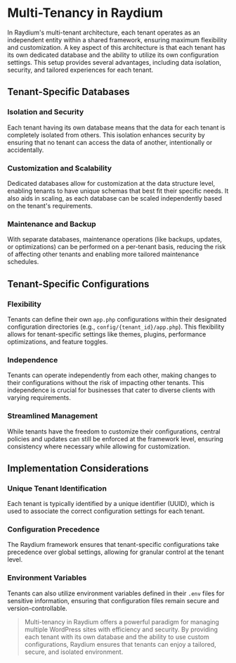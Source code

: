 # Multi-Tenancy in Raydium

In Raydium's multi-tenant architecture, each tenant operates as an independent entity within a shared framework, ensuring maximum flexibility and customization. A key aspect of this architecture is that each tenant has its own dedicated database and the ability to utilize its own configuration settings. This setup provides several advantages, including data isolation, security, and tailored experiences for each tenant.

## Tenant-Specific Databases

### Isolation and Security

Each tenant having its own database means that the data for each tenant is completely isolated from others. This isolation enhances security by ensuring that no tenant can access the data of another, intentionally or accidentally.

### Customization and Scalability

Dedicated databases allow for customization at the data structure level, enabling tenants to have unique schemas that best fit their specific needs. It also aids in scaling, as each database can be scaled independently based on the tenant's requirements.

### Maintenance and Backup

With separate databases, maintenance operations (like backups, updates, or optimizations) can be performed on a per-tenant basis, reducing the risk of affecting other tenants and enabling more tailored maintenance schedules.

## Tenant-Specific Configurations

### Flexibility

Tenants can define their own `app.php` configurations within their designated configuration directories (e.g., `config/{tenant_id}/app.php`). This flexibility allows for tenant-specific settings like themes, plugins, performance optimizations, and feature toggles.

### Independence

Tenants can operate independently from each other, making changes to their configurations without the risk of impacting other tenants. This independence is crucial for businesses that cater to diverse clients with varying requirements.

### Streamlined Management

While tenants have the freedom to customize their configurations, central policies and updates can still be enforced at the framework level, ensuring consistency where necessary while allowing for customization.

## Implementation Considerations

### Unique Tenant Identification

Each tenant is typically identified by a unique identifier (UUID), which is used to associate the correct configuration settings for each tenant.

### Configuration Precedence

The Raydium framework ensures that tenant-specific configurations take precedence over global settings, allowing for granular control at the tenant level.

### Environment Variables

Tenants can also utilize environment variables defined in their `.env` files for sensitive information, ensuring that configuration files remain secure and version-controllable.

> Multi-tenancy in Raydium offers a powerful paradigm for managing multiple WordPress sites with efficiency and security. By providing each tenant with its own database and the ability to use custom configurations, Raydium ensures that tenants can enjoy a tailored, secure, and isolated environment.

